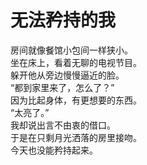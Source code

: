 # 无法矜持的我

房间就像餐馆小包间一样狭小。\
坐在床上，看着无聊的电视节目。\
躲开他从旁边慢慢逼近的脸。\
“都到家里来了，怎么了？”\
因为比起身体，有更想要的东西。\
“太亮了。”\
我却说出言不由衷的借口。\
于是在只剩月光洒落的房里接吻。\
今天也没能矜持起来。



















